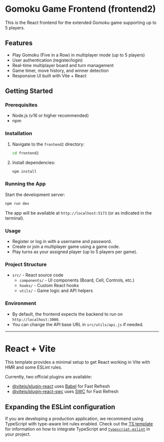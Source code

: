 # Gomoku Game Frontend (frontend2)

This is the React frontend for the extended Gomoku game supporting up to 5 players.

## Features
- Play Gomoku (Five in a Row) in multiplayer mode (up to 5 players)
- User authentication (register/login)
- Real-time multiplayer board and turn management
- Game timer, move history, and winner detection
- Responsive UI built with Vite + React

## Getting Started

### Prerequisites
- Node.js (v16 or higher recommended)
- npm

### Installation
1. Navigate to the `frontend2` directory:
	```bash
	cd frontend2
	```
2. Install dependencies:
	```bash
	npm install
	```

### Running the App
Start the development server:
```bash
npm run dev
```
The app will be available at `http://localhost:5173` (or as indicated in the terminal).

### Usage
- Register or log in with a username and password.
- Create or join a multiplayer game using a game code.
- Play turns as your assigned player (up to 5 players per game).

### Project Structure
- `src/` - React source code
  - `components/` - UI components (Board, Cell, Controls, etc.)
  - `hooks/` - Custom React hooks
  - `utils/` - Game logic and API helpers

### Environment
- By default, the frontend expects the backend to run on `http://localhost:3000`.
- You can change the API base URL in `src/utils/api.js` if needed.

---
# React + Vite

This template provides a minimal setup to get React working in Vite with HMR and some ESLint rules.

Currently, two official plugins are available:

- [@vitejs/plugin-react](https://github.com/vitejs/vite-plugin-react/blob/main/packages/plugin-react) uses [Babel](https://babeljs.io/) for Fast Refresh
- [@vitejs/plugin-react-swc](https://github.com/vitejs/vite-plugin-react/blob/main/packages/plugin-react-swc) uses [SWC](https://swc.rs/) for Fast Refresh

## Expanding the ESLint configuration

If you are developing a production application, we recommend using TypeScript with type-aware lint rules enabled. Check out the [TS template](https://github.com/vitejs/vite/tree/main/packages/create-vite/template-react-ts) for information on how to integrate TypeScript and [`typescript-eslint`](https://typescript-eslint.io) in your project.

